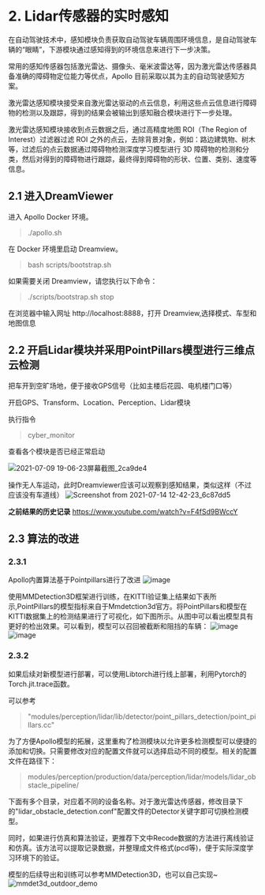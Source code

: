 

# 2. Lidar传感器的实时感知
在自动驾驶技术中，感知模块负责获取自动驾驶车辆周围环境信息，是自动驾驶车辆的“眼睛”，下游模块通过感知得到的环境信息来进行下一步决策。

常用的感知传感器包括激光雷达、摄像头、毫米波雷达等，因为激光雷达传感器具备准确的障碍物定位能力等优点，Apollo 目前采取以其为主的自动驾驶感知方案。

激光雷达感知模块接受来自激光雷达驱动的点云信息，利用这些点云信息进行障碍物的检测以及跟踪，得到的结果会被输出到感知融合模块进行下一步处理。

激光雷达感知模块接收到点云数据之后，通过高精度地图 ROI（The Region of Interest）过滤器过滤 ROI 之外的点云，去除背景对象，例如：路边建筑物、树木等，过滤后的点云数据通过障碍物检测深度学习模型进行 3D 障碍物的检测和分类，然后对得到的障碍物进行跟踪，最终得到障碍物的形状、位置、类别、速度等信息。



## 2.1 进入DreamViewer

进入 Apollo Docker 环境。

>./apollo.sh
>
在 Docker 环境里启动 Dreamview。

>bash scripts/bootstrap.sh
>
如果需要关闭 Dreamview，请您执行以下命令：

>./scripts/bootstrap.sh stop
>
在浏览器中输入网址 http://localhost:8888，打开 Dreamview,选择模式、车型和地图信息


## 2.2 开启Lidar模块并采用PointPillars模型进行三维点云检测
把车开到空旷场地，便于接收GPS信号（比如主楼后花园、电机楼门口等）

开启GPS、Transform、Location、Perception、Lidar模块

执行指令

> cyber_monitor

查看各个模块是否已经正常启动

![2021-07-09 19-06-23屏幕截图_2ca9de4](https://user-images.githubusercontent.com/46212574/230709676-ddcee15a-38ec-44ac-a444-cc4d8edaee9a.png)

操作无人车运动，此时Dreamviewer应该可以观察到感知结果，类似这样（不过应该没有车道线）
![Screenshot from 2021-07-14 12-42-23_6c87dd5](https://user-images.githubusercontent.com/46212574/230709898-9605a8ab-40d9-46ed-aeb0-f8109295b990.png)

**之前结果的历史记录** https://www.youtube.com/watch?v=F4fSd9BWccY

## 2.3 算法的改进
### 2.3.1 
Apollo内置算法基于Pointpillars进行了改进 
![image](https://user-images.githubusercontent.com/46212574/230710166-f6bc17ed-e415-4bad-8083-5662c0fb25b5.png)

使用MMDetection3D框架进行训练，在KITTI验证集上结果如下表所示,PointPillars的模型指标来自于Mmdetction3d官方。将PointPillars和模型在KITTI数据集上的检测结果进行了可视化，如下图所示。从图中可以看出模型具有更好的检出效果。可以看到，模型可以召回被截断和阻挡的车辆：
![image](https://user-images.githubusercontent.com/46212574/230710184-43f1d9f8-c651-4e78-a61f-68443f7862b7.png)
![image](https://user-images.githubusercontent.com/46212574/230710186-2bb28075-c13b-4af3-a7e5-b29dc31a4bb1.png)

### 2.3.2
如果后续对新模型进行部署，可以使用Libtorch进行线上部署，利用Pytorch的Torch.jit.trace函数。

可以参考

>"modules/perception/lidar/lib/detector/point_pillars_detection/point_pillars.cc"

为了方便Apollo模型的拓展，这里重构了检测模块以允许更多检测模型可以便捷的添加和切换。只需要修改对应的配置文件就可以选择启动不同的模型。相关的配置文件在路径下：

> modules/perception/production/data/perception/lidar/models/lidar_obstacle_pipeline/

下面有多个目录，对应着不同的设备名称。对于激光雷达传感器，修改目录下的"lidar_obstacle_detection.conf"配置文件的Detector关键字即可切换检测模型。

同时，如果进行仿真和算法验证，更推荐下文中Recode数据的方法进行离线验证和仿真。该方法可以提取记录数据，并整理成文件格式(pcd等)，便于实际深度学习环境下的验证。

模型的后续导出和训练可以参考MMDetection3D，也可以自己实现~
![mmdet3d_outdoor_demo](https://user-images.githubusercontent.com/46212574/230710481-c14bcb46-692d-4341-9adf-9c90949c4b22.gif)
